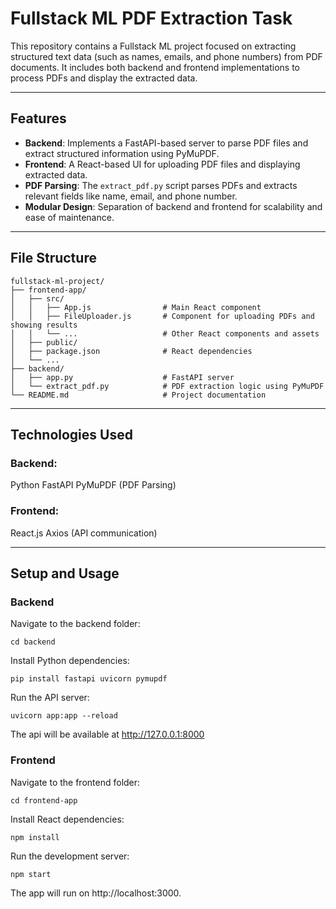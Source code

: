 # Fullstack ML PDF Extraction Task

This repository contains a Fullstack ML project focused on extracting structured text data (such as names, emails, and phone numbers) from PDF documents. It includes both backend and frontend implementations to process PDFs and display the extracted data.

---

## **Features**
- **Backend**: Implements a FastAPI-based server to parse PDF files and extract structured information using PyMuPDF.
- **Frontend**: A React-based UI for uploading PDF files and displaying extracted data.
- **PDF Parsing**: The `extract_pdf.py` script parses PDFs and extracts relevant fields like name, email, and phone number.
- **Modular Design**: Separation of backend and frontend for scalability and ease of maintenance.

---

## **File Structure**
```plaintext
fullstack-ml-project/
├── frontend-app/
│   ├── src/
│   │   ├── App.js                # Main React component
│   │   ├── FileUploader.js       # Component for uploading PDFs and showing results
│   │   └── ...                   # Other React components and assets
│   ├── public/
│   ├── package.json              # React dependencies
│   └── ...
├── backend/
│   ├── app.py                    # FastAPI server
│   └── extract_pdf.py            # PDF extraction logic using PyMuPDF
└── README.md                     # Project documentation

```
---
## Technologies Used
### Backend:
Python
FastAPI
PyMuPDF (PDF Parsing)
### Frontend:
React.js
Axios (API communication)

---

## Setup and Usage

### Backend
Navigate to the backend folder:
```plaintext
cd backend
```

Install Python dependencies:
```plaintext
pip install fastapi uvicorn pymupdf
```

Run the API server:
```plaintext
uvicorn app:app --reload
```
The api will be available at http://127.0.0.1:8000



### Frontend
Navigate to the frontend folder:
```plaintext
cd frontend-app
```

Install React dependencies:
```plaintext
npm install
```

Run the development server:
```plaintext
npm start
```
The app will run on http://localhost:3000.
